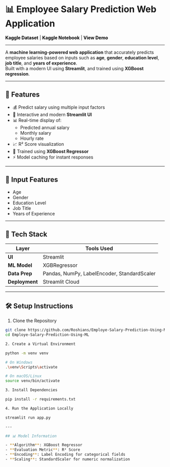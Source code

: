 # 📊 **Employee Salary Prediction Web Application**

<b><a href="https://www.kaggle.com/datasets/rkiattisak/salaly-prediction-for-beginer" style="color: black; text-decoration: none;">Kaggle Dataset</a></b> |
<b><a href="https://www.kaggle.com/code/your-kaggle-notebook-url" style="color: black; text-decoration: none;">Kaggle Notebook</a></b> |
<b><a href="https://your-streamlit-app-url" style="color: black; text-decoration: none;">View Demo</a></b>

---

A **machine learning-powered web application** that accurately predicts employee salaries based on inputs such as **age**, **gender**, **education level**, **job title**, and **years of experience**.  
Built with a modern UI using **Streamlit**, and trained using **XGBoost regression**.

---

## 🚀 Features

- 💰 Predict salary using multiple input factors  
- 🎨 Interactive and modern **Streamlit UI**  
- 📊 Real-time display of:
  - Predicted annual salary
  - Monthly salary
  - Hourly rate  
- 📈 R² Score visualization  
- 🧠 Trained using **XGBoost Regressor**  
- ⚡ Model caching for instant responses  

---

## 🧾 Input Features

- Age  
- Gender  
- Education Level  
- Job Title  
- Years of Experience  

---

## 🧰 Tech Stack

| Layer        | Tools Used                                      |
|--------------|-------------------------------------------------|
| **UI**       | Streamlit                                       |
| **ML Model** | XGBRegressor                                    |
| **Data Prep**| Pandas, NumPy, LabelEncoder, StandardScaler     |
| **Deployment**| Streamlit Cloud                                |

---

## 🛠️ Setup Instructions

1. Clone the Repository
```bash
git clone https://github.com/Roshians/Employe-Salary-Prediction-Using-ML.git
cd Employe-Salary-Prediction-Using-ML

2. Create a Virtual Environment

python -m venv venv

# On Windows
.\venv\Scripts\activate

# On macOS/Linux
source venv/bin/activate

3. Install Dependencies

pip install -r requirements.txt

4. Run the Application Locally

streamlit run app.py

---

## 📊 Model Information

- **Algorithm**: XGBoost Regressor  
- **Evaluation Metric**: R² Score  
- **Encoding**: Label Encoding for categorical fields  
- **Scaling**: StandardScaler for numeric normalization  
